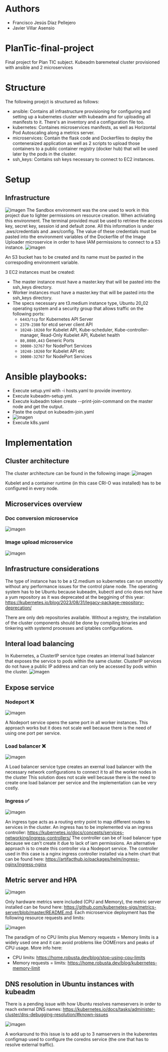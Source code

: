 # Authors
- Francisco Jesús Díaz Pellejero
- Javier Villar Asensio
  
# PlanTic-final-project
Final project for Plan TIC subject. Kubeadm baremeteal cluster provisioned with ansible and 2 microservices

# Structure
The following proejct is structured as follows:
- ansible: Contains all infrastructure provisioning for configuring and setting up a kubernetes cluster with kubeadm and for uploading all manifests to it. There's an inventory and a configuration file too.
- kubernetes: Containes microservices manifests, as well as Horizontal Pod Autoscaling along a metrics server.
- microservices: Contain the flask code and Dockerfiles to deploy the conteneraized application as well as 2 scripts to upload those containers to a public container registry (docker hub) that will be used later by the pods in the cluster.
- ssh_keys: Contains ssh keys necessary to connect to EC2 instances.

# Setup
## Infrastructure
![imagen](https://github.com/FcoJesusDiaz/PlanTic-final-project/assets/72586746/5f679c35-f3b6-41d2-ba86-10c57418ad94)
The Sandbox environment was the one used to work in this project due to lighter permissions on resource creation. When activiating this environment. The terminal provided must be used to retrieve the access key, secret key, session id and default zone. All this information is under .aws/credentials and .aws/config. The value of these credentials must be pasted into the environment variables of the Dockerfile of the Image Uploader microservice in order to have IAM permissions to connect to a S3 instance.
![imagen](https://github.com/FcoJesusDiaz/PlanTic-final-project/assets/72586746/ea541008-4c6a-46dd-a651-bd75acd7effa)

An S3 bucket has to be created and its name must be pasted in the correspoding environment variable.

3 EC2 instances must be created:
- The master instance must have a master.key that will be pasted into the ssh_keys directory.
- Worker instances must have a master.key that will be pasted into the ssh_keys directory.
- The specs necessary are t3.medium instance type, Ubuntu 20_02 operating system and a security group that allows traffic on the following ports:
    - `6443/tcp` for Kubernetes API Server
    - `2379-2380` for etcd server client API
    - `10248-10260` for Kubelet API, Kube-scheduler, Kube-controller-manager, Read-Only Kubelet API, Kubelet health
    - `80,8080,443` Generic Ports
    - `30000-32767` for NodePort Services
    - `10248-10260` for Kubelet API etc
    - `30000-32767` for NodePort Services

# Ansible playbooks:
- Execute setup.yml with -i hosts.yaml to provide inventory.
- Execute kubeadm-setup.yml.
- Execute kubeadm token create --print-join-command on the master node and get the output.
- Paste the output on kubeadm-join.yaml
- ![imagen](https://github.com/FcoJesusDiaz/PlanTic-final-project/assets/72586746/0cd03937-eec2-469c-84a2-62d613eebef3)
- Execute k8s.yaml


# Implementation
## Cluster architecture
The cluster architecture can be found in the following image:
![imagen](https://github.com/FcoJesusDiaz/PlanTic-final-project/assets/72586746/3e0e9f35-107d-4f11-8c99-bb631664bab6)

Kubelet and a container runtime (in this case CRI-O was installed) has to be configured in every node.

## Microservices overview
### Doc conversion microservice
![imagen](https://github.com/FcoJesusDiaz/PlanTic-final-project/assets/72586746/90ba5407-81da-4cb1-afc8-6dd4c2c78cda)
### Image upload microservice
![imagen](https://github.com/FcoJesusDiaz/PlanTic-final-project/assets/72586746/0f0fe561-b5ca-4694-8486-dd5a7da8015f)

## Infrastructure considerations
The type of instance has to be a t2.medium so kubernetes can run smoothly without any performance issues for the control plane node. The operating system has to be Ubuntu because kubeadm, kubectl and crio does not have a yum repository as it was deprecated at the beggining of this year: https://kubernetes.io/blog/2023/08/31/legacy-package-repository-deprecation/

There are only deb repositories available. Without a registry, the installation of the cluster components should be done by compiling binaries and tinkering with systemd processes and iptables configurations.

## Interal load balancing
In Kubernetes, a ClusterIP service type creates an internal load balancer that exposes the service to pods within the same cluster. ClusterIP services do not have a public IP address and can only be accessed by pods within the cluster.
![imagen](https://github.com/FcoJesusDiaz/PlanTic-final-project/assets/72586746/8ff53624-dc62-408a-9419-632b5a95a630)

## Expose service
### Nodeport ❌
![imagen](https://github.com/FcoJesusDiaz/PlanTic-final-project/assets/72586746/47bbb198-079e-4ca2-b2f0-9e1ba06b5eea)

A Nodeport service opens the same port in all worker instances.
This approach works but it does not scale well because there is the need of using one port per service.

### Load balancer ❌
![imagen](https://github.com/FcoJesusDiaz/PlanTic-final-project/assets/72586746/32a7ac66-b26a-42a0-9652-145fa0cd4715)

A Load balancer service type creates an exernal load balancer with the necessary network configurations to connect it to all the worker nodes in the cluster
This solution does not scale well because there is the need to create one load balancer per service and the implementation can be very costly.

### Ingress ✅
![imagen](https://github.com/FcoJesusDiaz/PlanTic-final-project/assets/72586746/c8bc006f-b230-4886-a7de-c0a492398404)

An ingress type acts as a routing entry point to map different routes to services in the cluster. An ingress has to be implemented via an ingress controller: https://kubernetes.io/docs/concepts/services-networking/ingress-controllers/
The controller can be of load balancer type because we can't create it due to lack of iam permissions. An alternative approach is to create this controller via a Nodeport service. The controller used in this case is a nginx ingress controller installed via a helm chart that can be found here: https://artifacthub.io/packages/helm/ingress-nginx/ingress-nginx

## Metric server and HPA
![imagen](https://github.com/FcoJesusDiaz/PlanTic-final-project/assets/72586746/34b91a25-6d4d-4301-a2d4-629ea69b7677)

Only hardware metrics were included (CPU and Memory), the metric server installed can be found here: https://github.com/kubernetes-sigs/metrics-server/blob/master/README.md. Each microservice deployment has the following resource requests and limits:

![imagen](https://github.com/FcoJesusDiaz/PlanTic-final-project/assets/72586746/0a7638a6-0dd5-437e-9513-1b8d375072ff)

The paradigm of no CPU limits plus Memory requests = Memory limits is a widely used one and it can avoid problems like OOMErrors and peaks of CPU usage. More info here: 
- CPU limits: https://home.robusta.dev/blog/stop-using-cpu-limits
- Memory requests = limits: https://home.robusta.dev/blog/kubernetes-memory-limit

## DNS resolution in Ubuntu instances with kubeadm
There is a pending issue with how Ubuntu resolves nameservers in order to reach external DNS names: https://kubernetes.io/docs/tasks/administer-cluster/dns-debugging-resolution/#known-issues

![imagen](https://github.com/FcoJesusDiaz/PlanTic-final-project/assets/72586746/57b82a2a-dd45-4219-a785-1b7636e55c8d)

A workaround to this issue is to add up to 3 namservers in the kuberentes configmap used to configure the coredns service (the one that has to resolve external traffic).
